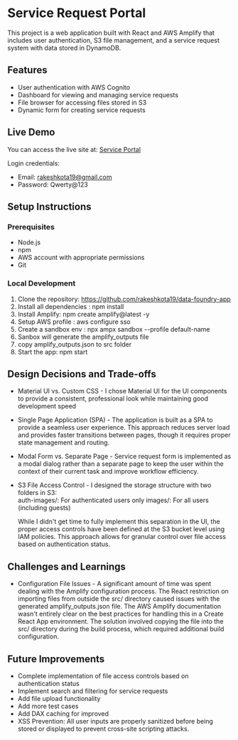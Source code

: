# Service Request Portal

This project is a web application built with React and AWS Amplify that includes user authentication, S3 file management, and a service request system with data stored in DynamoDB.

## Features

- User authentication with AWS Cognito
- Dashboard for viewing and managing service requests
- File browser for accessing files stored in S3
- Dynamic form for creating service requests

## Live Demo

You can access the live site at: [Service Portal](https://deploy.d1ph28uy6927s5.amplifyapp.com/)

Login credentials:

- Email: rakeshkota19@gmail.com
- Password: Qwerty@123

## Setup Instructions

### Prerequisites

- Node.js
- npm
- AWS account with appropriate permissions
- Git

### Local Development

1. Clone the repository: https://github.com/rakeshkota19/data-foundry-app
2. Install all dependencies : npm install
3. Install Amplify: npm create amplify@latest -y
4. Setup AWS profile : aws configure sso
5. Create a sandbox env : npx ampx sandbox --profile default-name
6. Sanbox will generate the amplify_outputs file
7. copy amplify_outputs.json to src folder
8. Start the app: npm start

## Design Decisions and Trade-offs

- Material UI vs. Custom CSS -
  I chose Material UI for the UI components to provide a consistent, professional look while maintaining good development speed
- Single Page Application (SPA) -
  The application is built as a SPA to provide a seamless user experience. This approach reduces server load and provides faster transitions between pages, though it requires proper state management and routing.
- Modal Form vs. Separate Page -
  Service request form is implemented as a modal dialog rather than a separate page to keep the user within the context of their current task and improve workflow efficiency.
- S3 File Access Control -
  I designed the storage structure with two folders in S3:  
  auth-images/: For authenticated users only
  images/: For all users (including guests)

  While I didn't get time to fully implement this separation in the UI, the proper access controls have been defined at the S3 bucket level using IAM policies. This approach allows for granular control over file access based on authentication status.

## Challenges and Learnings

- Configuration File Issues -
  A significant amount of time was spent dealing with the Amplify configuration process. The React restriction on importing files from outside the src/ directory caused issues with the generated amplify_outputs.json file. The AWS Amplify documentation wasn't entirely clear on the best practices for handling this in a Create React App environment.
  The solution involved copying the file into the src/ directory during the build process, which required additional build configuration.

## Future Improvements

- Complete implementation of file access controls based on authentication status
- Implement search and filtering for service requests
- Add file upload functionality
- Add more test cases
- Add DAX caching for improved
- XSS Prevention: All user inputs are properly sanitized before being stored or displayed to prevent cross-site scripting attacks.
